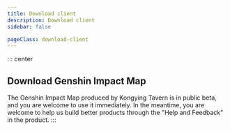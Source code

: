 ```yaml
---
title: Download client
description: Download client
sidebar: false

pageClass: download-client
---
```


::: center

## Download <wbr>Genshin Impact Map

The Genshin Impact Map produced by Kongying Tavern is in public beta, and you are welcome to use it immediately. In the meantime, you are welcome to help us build better products through the "Help and Feedback" in the product.
:::

<DownloadClient></DownloadClient>

<style lang="scss" scoped>
.download-client {
  .custom-container.center{
    margin: 50px 0;
    h2 {
      border: none;
      font-size: 2.265rem;
    }
    p {
      width: 90%;
      line-height: 28px;
      margin: 0 auto;
    }
    @media only screen and (max-width: 719px) {
      p {display: none;}
    }
  }
}

</style>
